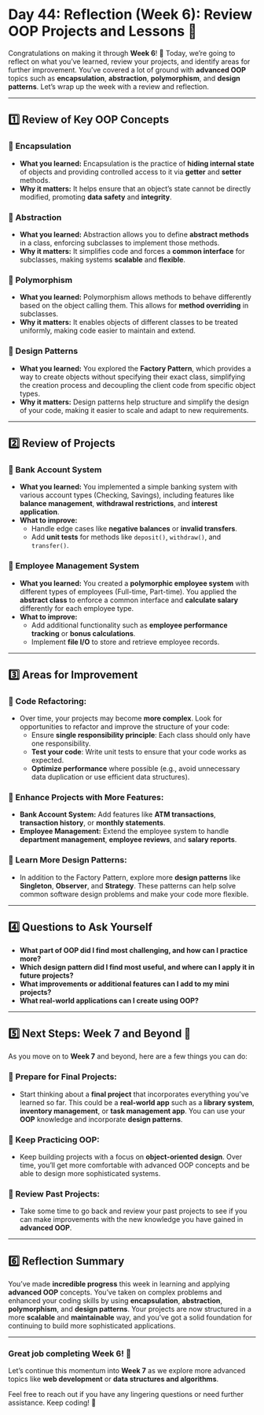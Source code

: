 # **Day 44: Reflection (Week 6): Review OOP Projects and Lessons** 🎉

Congratulations on making it through **Week 6**! 🎉 Today, we’re going to reflect on what you’ve learned, review your projects, and identify areas for further improvement. You’ve covered a lot of ground with **advanced OOP** topics such as **encapsulation**, **abstraction**, **polymorphism**, and **design patterns**. Let’s wrap up the week with a review and reflection.

---

## **1️⃣ Review of Key OOP Concepts**

### **🔸 Encapsulation**
- **What you learned:** Encapsulation is the practice of **hiding internal state** of objects and providing controlled access to it via **getter** and **setter** methods.
- **Why it matters:** It helps ensure that an object’s state cannot be directly modified, promoting **data safety** and **integrity**.

### **🔸 Abstraction**
- **What you learned:** Abstraction allows you to define **abstract methods** in a class, enforcing subclasses to implement those methods.
- **Why it matters:** It simplifies code and forces a **common interface** for subclasses, making systems **scalable** and **flexible**.

### **🔸 Polymorphism**
- **What you learned:** Polymorphism allows methods to behave differently based on the object calling them. This allows for **method overriding** in subclasses.
- **Why it matters:** It enables objects of different classes to be treated uniformly, making code easier to maintain and extend.

### **🔸 Design Patterns**
- **What you learned:** You explored the **Factory Pattern**, which provides a way to create objects without specifying their exact class, simplifying the creation process and decoupling the client code from specific object types.
- **Why it matters:** Design patterns help structure and simplify the design of your code, making it easier to scale and adapt to new requirements.

---

## **2️⃣ Review of Projects**

### **🔸 Bank Account System**
- **What you learned:** You implemented a simple banking system with various account types (Checking, Savings), including features like **balance management**, **withdrawal restrictions**, and **interest application**.
- **What to improve:** 
  - Handle edge cases like **negative balances** or **invalid transfers**.
  - Add **unit tests** for methods like `deposit()`, `withdraw()`, and `transfer()`.

### **🔸 Employee Management System**
- **What you learned:** You created a **polymorphic employee system** with different types of employees (Full-time, Part-time). You applied the **abstract class** to enforce a common interface and **calculate salary** differently for each employee type.
- **What to improve:**
  - Add additional functionality such as **employee performance tracking** or **bonus calculations**.
  - Implement **file I/O** to store and retrieve employee records.

---

## **3️⃣ Areas for Improvement**

### **🔸 Code Refactoring:**
- Over time, your projects may become **more complex**. Look for opportunities to refactor and improve the structure of your code:
  - Ensure **single responsibility principle**: Each class should only have one responsibility.
  - **Test your code**: Write unit tests to ensure that your code works as expected.
  - **Optimize performance** where possible (e.g., avoid unnecessary data duplication or use efficient data structures).

### **🔸 Enhance Projects with More Features:**
- **Bank Account System:** Add features like **ATM transactions**, **transaction history**, or **monthly statements**.
- **Employee Management:** Extend the employee system to handle **department management**, **employee reviews**, and **salary reports**.

### **🔸 Learn More Design Patterns:**
- In addition to the Factory Pattern, explore more **design patterns** like **Singleton**, **Observer**, and **Strategy**. These patterns can help solve common software design problems and make your code more flexible.

---

## **4️⃣ Questions to Ask Yourself**

- **What part of OOP did I find most challenging, and how can I practice more?**
- **Which design pattern did I find most useful, and where can I apply it in future projects?**
- **What improvements or additional features can I add to my mini projects?**
- **What real-world applications can I create using OOP?**

---

## **5️⃣ Next Steps: Week 7 and Beyond 🚀**

As you move on to **Week 7** and beyond, here are a few things you can do:

### **🔸 Prepare for Final Projects:**
- Start thinking about a **final project** that incorporates everything you've learned so far. This could be a **real-world app** such as a **library system**, **inventory management**, or **task management app**. You can use your **OOP** knowledge and incorporate **design patterns**.

### **🔸 Keep Practicing OOP:**
- Keep building projects with a focus on **object-oriented design**. Over time, you’ll get more comfortable with advanced OOP concepts and be able to design more sophisticated systems.

### **🔸 Review Past Projects:**
- Take some time to go back and review your past projects to see if you can make improvements with the new knowledge you have gained in **advanced OOP**.

---

## **6️⃣ Reflection Summary**

You’ve made **incredible progress** this week in learning and applying **advanced OOP** concepts. You’ve taken on complex problems and enhanced your coding skills by using **encapsulation**, **abstraction**, **polymorphism**, and **design patterns**. Your projects are now structured in a more **scalable** and **maintainable** way, and you’ve got a solid foundation for continuing to build more sophisticated applications.

---

### **Great job completing Week 6! 🎉**  
Let’s continue this momentum into **Week 7** as we explore more advanced topics like **web development** or **data structures and algorithms**.

Feel free to reach out if you have any lingering questions or need further assistance. Keep coding! 🚀